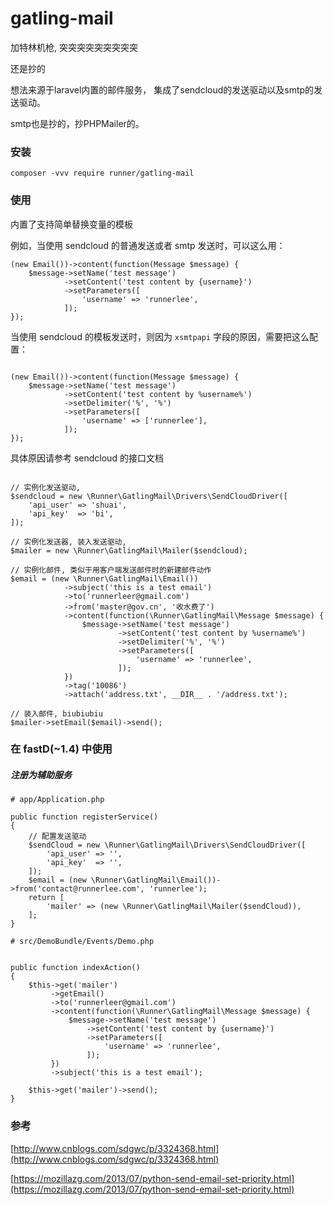 # gatling-mail

加特林机枪, 突突突突突突突突突

还是抄的

想法来源于laravel内置的邮件服务， 集成了sendcloud的发送驱动以及smtp的发送驱动。

smtp也是抄的，抄PHPMailer的。

### 安装
```
composer -vvv require runner/gatling-mail
```

### 使用



内置了支持简单替换变量的模板

例如，当使用 sendcloud 的普通发送或者 smtp 发送时，可以这么用：

```
(new Email())->content(function(Message $message) {
    $message->setName('test message')
            ->setContent('test content by {username}')
            ->setParameters([
                'username' => 'runnerlee',
            ]);
});
```



当使用 sendcloud 的模板发送时，则因为 `xsmtpapi` 字段的原因，需要把这么配置：

```

(new Email())->content(function(Message $message) {
    $message->setName('test message')
            ->setContent('test content by %username%')
            ->setDelimiter('%', '%')
            ->setParameters([
                'username' => ['runnerlee'],
            ]);
});

```

具体原因请参考 sendcloud 的接口文档


```

// 实例化发送驱动,
$sendcloud = new \Runner\GatlingMail\Drivers\SendCloudDriver([
    'api_user' => 'shuai',
    'api_key'  => 'bi',
]);

// 实例化发送器, 装入发送驱动,
$mailer = new \Runner\GatlingMail\Mailer($sendcloud);

// 实例化邮件, 类似于用客户端发送邮件时的新建邮件动作
$email = (new \Runner\GatlingMail\Email())
            ->subject('this is a test email')
            ->to('runnerleer@gmail.com')
            ->from('master@gov.cn', '收水费了')
            ->content(function(\Runner\GatlingMail\Message $message) {
                $message->setName('test message')
                        ->setContent('test content by %username%')
                        ->setDelimiter('%', '%')
                        ->setParameters([
                            'username' => 'runnerlee',
                        ]);
            })
            ->tag('10086')
            ->attach('address.txt', __DIR__ . '/address.txt');

// 装入邮件, biubiubiu
$mailer->setEmail($email)->send();

```


### 在 fastD(~1.4) 中使用

##### 注册为辅助服务
`# app/Application.php`
```
public function registerService()
{
    // 配置发送驱动
    $sendCloud = new \Runner\GatlingMail\Drivers\SendCloudDriver([
        'api_user' => '',
        'api_key'  => '',
    ]);
    $email = (new \Runner\GatlingMail\Email())->from('contact@runnerlee.com', 'runnerlee');
    return [
        'mailer' => (new \Runner\GatlingMail\Mailer($sendCloud)),
    ];
}
```

`# src/DemoBundle/Events/Demo.php`
```

public function indexAction()
{
    $this->get('mailer')
         ->getEmail()
         ->to('runnerleer@gmail.com')
         ->content(function(\Runner\GatlingMail\Message $message) {
             $message->setName('test message')
                 ->setContent('test content by {username}')
                 ->setParameters([
                     'username' => 'runnerlee',
                 ]);
         })
         ->subject('this is a test email');

    $this->get('mailer')->send();
}

```

### 参考
[http://www.cnblogs.com/sdgwc/p/3324368.html](http://www.cnblogs.com/sdgwc/p/3324368.html)

[https://mozillazg.com/2013/07/python-send-email-set-priority.html](https://mozillazg.com/2013/07/python-send-email-set-priority.html)